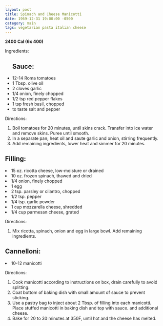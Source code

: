 ```yaml
---
layout: post
title: Spinach and Cheese Manicotti
date: 1969-12-31 19:00:00 -0500
category: main
tags: vegetarian pasta italian cheese
---
```

<b>2400 Cal (6x 400)</b>
<p>Ingredients:</p><ul>
<h2>Sauce:</h2>
<li>12-14	Roma tomatoes</li>
<li>1 Tbsp.	olive oil</li>
<li>2 cloves	garlic</li>
<li>1/4	onion, finely chopped</li>
<li>1/2 tsp	red pepper flakes</li>
<li>1 tsp	fresh basil, chopped</li>
<li>to taste	salt and pepper</li>
</ul>
<p>Directions:</p>
<ol>
<li>Boil tomatoes for 20 minutes, until skins crack.  Transfer into ice water and remove skins.  Puree until smooth.</li>
<li>In a separate pan, heat oil and saute garlic and onion, stirring frequently.</li>
<li>Add remaining ingredients, lower heat and simmer for 20 minutes.</li>
</ol>
<h2>Filling:</h2>
<li>15 oz.	ricotta cheese, low-moisture or drained</li>
<li>10 oz.	frozen spinach, thawed and dried</li>
<li>1/4	onion, finely chopped</li>
<li>1	egg</li>
<li>2 tsp.	parsley or cilantro, chopped</li>
<li>1/2 tsp.	pepper</li>
<li>1/4 tsp.	garlic powder</li>
<li>1 cup	mozzarella cheese, shredded</li>
<li>1/4 cup	parmesan cheese, grated</li>
</ul>
<p>Directions:</p>
<ol>
<li>Mix ricotta, spinach, onion and egg in large bowl.  Add remaining ingredients.</li>
</ol>
<h2>Cannelloni:</h2>
<li>10-12	manicotti</li>
</ul>
<p>Directions:</p>
<ol>
<li>Cook manicotti according to instructions on box, drain carefully to avoid splitting.</li>
<li>Coat bottom of baking dish with small amount of sauce to prevent sticking.</li>
<li>Use a pastry bag to inject about 2 Tbsp. of filling into each manicotti.  Place stuffed manicotti in baking dish and top with sauce. and additional cheese.</li>
<li>Bake for 20 to 30 minutes at 350F, until hot and the cheese has melted.</li>
</ol>
